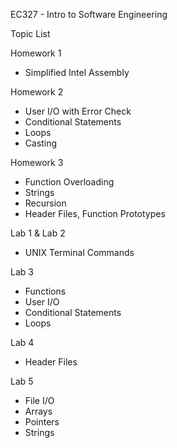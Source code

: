 EC327 - Intro to Software Engineering

Topic List

Homework 1
  - Simplified Intel Assembly
  
Homework 2 
  - User I/O with Error Check
  - Conditional Statements
  - Loops
  - Casting
  
Homework 3
  - Function Overloading
  - Strings
  - Recursion
  - Header Files, Function Prototypes

Lab 1 & Lab 2
  - UNIX Terminal Commands
 
Lab 3
  - Functions
  - User I/O
  - Conditional Statements
  - Loops

Lab 4
  - Header Files

Lab 5
  - File I/O
  - Arrays
  - Pointers
  - Strings
